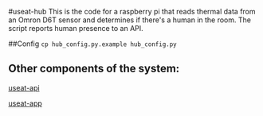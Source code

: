 #useat-hub
This is the code for a raspberry pi that reads thermal data from an Omron D6T sensor and determines if there's a human in the room. The script reports human presence to an API.

##Config
`cp hub_config.py.example hub_config.py`

## Other components of the system:

[useat-api](https://github.com/iver56/useat-api)

[useat-app](https://github.com/iver56/useat-app)
